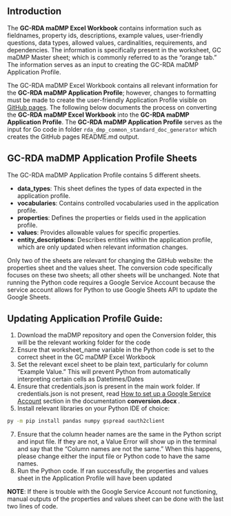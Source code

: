 ## Introduction 

The <b>GC-RDA maDMP Excel Workbook</b> contains information such as fieldnames, property ids, descriptions, example values, user-friendly questions, data types, allowed values, cardinalities, requirements, and dependencies. 
The information is specifically present in the worksheet, GC maDMP Master sheet; which is commonly referred to as the “orange tab.” The information serves as an input to creating the GC-RDA maDMP Application Profile. 

The GC-RDA maDMP Excel Workbook contains all relevant information for the <b>GC-RDA maDMP Application Profile</b>; however, changes to formatting must be made to create the user-friendly Application Profile visible on [GitHub pages](https://fairerdata.github.io/maDMP-Standard/). 
The following below documents the process on converting the <b>GC-RDA maDMP Excel Workbook</b> into the <b>GC-RDA maDMP Application Profile</b>. 
The <b>GC-RDA maDMP Application Profile</b> serves as the input for Go code in folder `rda_dmp_common_standard_doc_generator` which creates the GitHub pages README.md output. 

## GC-RDA maDMP Application Profile Sheets
The GC-RDA maDMP Application Profile contains 5 different sheets. 
<ul>
 <li> <b>data_types</b>: This sheet defines the types of data expected in the application profile.</li>
  <li>	<b>vocabularies</b>: Contains controlled vocabularies used in the application profile.</li>
  <li> <b>properties</b>: Defines the properties or fields used in the application profile.</li>
  <li><b>values</b>: Provides allowable values for specific properties.</li>
  <li><b>entity_descriptions</b>: Describes entities within the application profile, which are only updated when relevant information changes.</li>
</ul>

Only two of the sheets are relevant for changing the GitHub website: the properties sheet and the values sheet. The conversion code specifically focuses on these two sheets; all other sheets will be unchanged. Note that running the Python code requires a Google Service Account because the service account allows for Python to use Google Sheets API to update the Google Sheets. 

## Updating Application Profile Guide:
1.	Download the maDMP repository and open the Conversion folder, this will be the relevant working folder for the code
2.	Ensure that worksheet_name variable in the Python code is set to the correct sheet in the GC maDMP Excel Workbook
3.	Set the relevant excel sheet to be plain text, particularly for column “Example Value.” This will prevent Python from automatically interpreting certain cells as Datetimes/Dates
4.	Ensure that credentials.json is present in the main work folder. If credentials.json is not present, read [How to set up a Google Service Account](https://view.officeapps.live.com/op/view.aspx?src=https%3A%2F%2Fraw.githubusercontent.com%2FFAIRERdata%2FmaDMP-Standard%2FMaster%2Frda_dmp_common_standard_doc_generator%2FConversion%2Fdocumentation%2Fconversion.docx&wdOrigin=BROWSELINK) section in the documentation <b> conversion.docx </b>.
5.	Install relevant libraries on your Python IDE of choice:
   ```bash
 py -m pip install pandas numpy gspread oauth2client
```
7.	Ensure that the column header names are the same in the Python script and input file. If they are not, a Value Error will show up in the terminal and say that the “Column names are not the same.” When this happens, please change either the input file or Python code to have the same names.
8.	Run the Python code. If ran successfully, the properties and values sheet in the Application Profile will have been updated

<b>NOTE</b>: If there is trouble with the Google Service Account not functioning, manual outputs of the properties and values sheet can be done with the last two lines of code.

